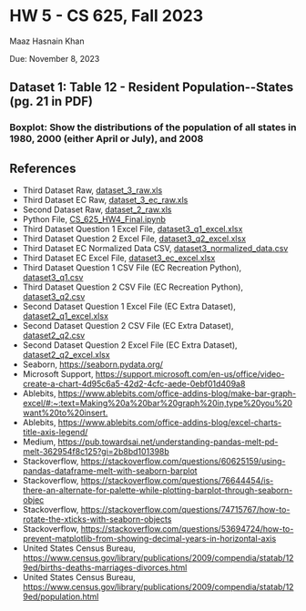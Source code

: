 # HW 5 - CS 625, Fall 2023

Maaz Hasnain Khan 

Due: November 8, 2023

## Dataset 1: Table 12 - Resident Population--States (pg. 21 in PDF)

### Boxplot: Show the distributions of the population of all states in 1980, 2000 (either April or July), and 2008



## References

* Third Dataset Raw, [dataset_3_raw.xls](dataset_3_raw.xls)
* Third Dataset EC Raw, [dataset_3_ec_raw.xls](dataset_3_ec_raw.xls)
* Second Dataset Raw, [dataset_2_raw.xls](dataset_2_raw.xls)
* Python File, [CS_625_HW4_Final.ipynb](CS_625_HW4_Final.ipynb)
* Third Dataset Question 1 Excel File, [dataset3_q1_excel.xlsx](dataset3_q1_excel.xlsx)
* Third Dataset Question 2 Excel File, [dataset3_q2_excel.xlsx](dataset3_q2_excel.xlsx)
* Third Dataset EC Normalized Data CSV, [dataset3_normalized_data.csv](dataset3_normalized_data.csv)
* Third Dataset EC Excel File, [dataset3_ec_excel.xlsx](dataset3_ec_excel.xlsx)
* Third Dataset Question 1 CSV File (EC Recreation Python), [dataset3_q1.csv](dataset3_q1.csv)
* Third Dataset Question 2 CSV File (EC Recreation Python), [dataset3_q2.csv](dataset3_q2.csv)
* Second Dataset Question 1 Excel File (EC Extra Dataset), [dataset2_q1_excel.xlsx](dataset2_q1_excel.xlsx)
* Second Dataset Question 2 CSV File (EC Extra Dataset), [dataset2_q2.csv](dataset2_q2.csv)
* Second Dataset Question 2 Excel File (EC Extra Dataset), [dataset2_q2_excel.xlsx](dataset2_q2_excel.xlsx)
* Seaborn, <https://seaborn.pydata.org/>
* Microsoft Support, <https://support.microsoft.com/en-us/office/video-create-a-chart-4d95c6a5-42d2-4cfc-aede-0ebf01d409a8>
* Ablebits, <https://www.ablebits.com/office-addins-blog/make-bar-graph-excel/#:~:text=Making%20a%20bar%20graph%20in,type%20you%20want%20to%20insert.>
* Ablebits, <https://www.ablebits.com/office-addins-blog/excel-charts-title-axis-legend/>
* Medium, <https://pub.towardsai.net/understanding-pandas-melt-pd-melt-362954f8c125?gi=2b8bd101398b>
* Stackoverflow, <https://stackoverflow.com/questions/60625159/using-pandas-dataframe-melt-with-seaborn-barplot>
* Stackoverflow, <https://stackoverflow.com/questions/76644454/is-there-an-alternate-for-palette-while-plotting-barplot-through-seaborn-objec>
* Stackoverflow, <https://stackoverflow.com/questions/74715767/how-to-rotate-the-xticks-with-seaborn-objects>
* Stackoverflow, <https://stackoverflow.com/questions/53694724/how-to-prevent-matplotlib-from-showing-decimal-years-in-horizontal-axis>
* United States Census Bureau, <https://www.census.gov/library/publications/2009/compendia/statab/129ed/births-deaths-marriages-divorces.html>
* United States Census Bureau, <https://www.census.gov/library/publications/2009/compendia/statab/129ed/population.html>



